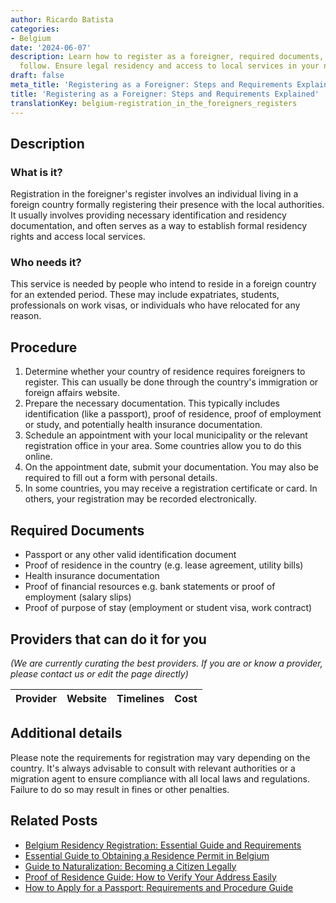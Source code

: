 ```yaml
---
author: Ricardo Batista
categories:
- Belgium
date: '2024-06-07'
description: Learn how to register as a foreigner, required documents, and steps to
  follow. Ensure legal residency and access to local services in your new home.
draft: false
meta_title: 'Registering as a Foreigner: Steps and Requirements Explained'
title: 'Registering as a Foreigner: Steps and Requirements Explained'
translationKey: belgium-registration_in_the_foreigners_registers
---
```


## Description
### What is it?
Registration in the foreigner's register involves an individual living in a foreign country formally registering their presence with the local authorities. It usually involves providing necessary identification and residency documentation, and often serves as a way to establish formal residency rights and access local services.

### Who needs it?
This service is needed by people who intend to reside in a foreign country for an extended period. These may include expatriates, students, professionals on work visas, or individuals who have relocated for any reason.

## Procedure
1. Determine whether your country of residence requires foreigners to register. This can usually be done through the country's immigration or foreign affairs website.
2. Prepare the necessary documentation. This typically includes identification (like a passport), proof of residence, proof of employment or study, and potentially health insurance documentation.
3. Schedule an appointment with your local municipality or the relevant registration office in your area. Some countries allow you to do this online.
4. On the appointment date, submit your documentation. You may also be required to fill out a form with personal details.
5. In some countries, you may receive a registration certificate or card. In others, your registration may be recorded electronically.

## Required Documents
- Passport or any other valid identification document
- Proof of residence in the country (e.g. lease agreement, utility bills)
- Health insurance documentation
- Proof of financial resources e.g. bank statements or proof of employment (salary slips)
- Proof of purpose of stay (employment or student visa, work contract)

## Providers that can do it for you

_(We are currently curating the best providers. If you are or know a provider, please contact us or edit the page directly)_

| Provider        |     Website     |     Timelines    |       Cost      |
| :-------------: | :-------------: |  :-------------: | :-------------: |

## Additional details
Please note the requirements for registration may vary depending on the country. It's always advisable to consult with relevant authorities or a migration agent to ensure compliance with all local laws and regulations. Failure to do so may result in fines or other penalties.
## Related Posts

- [Belgium Residency Registration: Essential Guide and Requirements](https://tramitit.com/guides/belgium/registration_in_the_population_registers/)
- [Essential Guide to Obtaining a Residence Permit in Belgium](https://tramitit.com/guides/belgium/request_for_residence_permit/)
- [Guide to Naturalization: Becoming a Citizen Legally](https://tramitit.com/guides/belgium/request_for_naturalization/)
- [Proof of Residence Guide: How to Verify Your Address Easily](https://tramitit.com/guides/belgium/request_for_proof_of_residence/)
- [How to Apply for a Passport: Requirements and Procedure Guide](https://tramitit.com/guides/belgium/request_for_passport/)